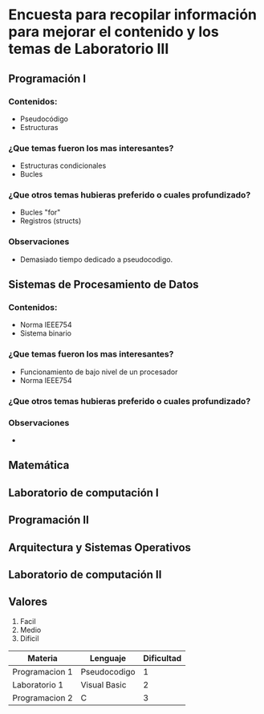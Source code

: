 # Encuesta para recopilar información para mejorar el contenido y los temas de Laboratorio III 
## Programación I 
### Contenidos:
* Pseudocódigo
* Estructuras
### ¿Que temas fueron los mas interesantes?
* Estructuras condicionales 
* Bucles
### ¿Que otros temas hubieras preferido o cuales profundizado?
* Bucles "for"
* Registros (structs)
### Observaciones 
* Demasiado tiempo dedicado a pseudocodigo. 
## Sistemas de Procesamiento de Datos
### Contenidos: 
* Norma IEEE754
* Sistema binario
### ¿Que temas fueron los mas interesantes?
* Funcionamiento de bajo nivel de un procesador
* Norma IEEE754
### ¿Que otros temas hubieras preferido o cuales profundizado?
### Observaciones
*  

## Matemática

## Laboratorio de computación I

## Programación II

## Arquitectura y Sistemas Operativos

## Laboratorio de computación II

## Valores
1. Facil
2. Medio
3. Dificil

| Materia | Lenguaje | Dificultad |
|---------|----------|------------|
|Programacion 1| Pseudocodigo | 1 |
|Laboratorio 1 | Visual Basic | 2 |
|Programacion 2| C |3|


